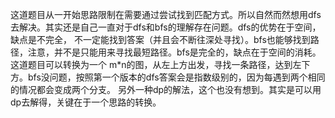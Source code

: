 这道题目从一开始思路限制在需要通过尝试找到匹配方式。所以自然而然想用dfs去解决。其实还是自己一直对于dfs和bfs的理解存在问题。dfs的优势在于空间，缺点是不完全，
不一定能找到答案（并且会不断往深处寻找）。bfs也能够找到路径，注意，并不是只能用来寻找最短路径。bfs是完全的，缺点在于空间的消耗。这道题目可以转换为一个
m*n的图，从左上方出发，寻找一条路径，达到左下方。bfs没问题，按照第一个版本的dfs答案会是指数级别的，因为每遇到两个相同的情况都会变成两个分支。
另外一种dp的解法，这个也没有想到。其实是可以用dp去解得，关键在于一个思路的转换。
